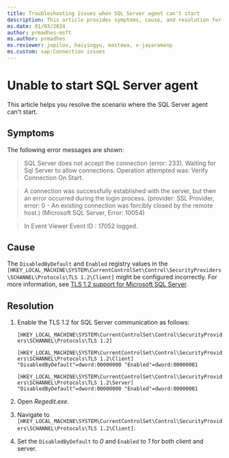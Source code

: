 ```yaml
---
title: Troubleshooting issues when SQL Server agent can't start
description: This article provides symptoms, cause, and resolution for troubleshooting the error that occurs when the SQL Servent agent can't start.
ms.date: 01/03/2024
author: prmadhes-msft
ms.author: prmadhes
ms.reviewer: jopilov, haiyingyu, mastewa, v-jayaramanp
ms.custom: sap:Connection issues
---
```


# Unable to start SQL Server agent

This article helps you resolve the scenario where the SQL Server agent can't start.

## Symptoms

The following error messages are shown:

> SQL Server does not accept the connection (error: 233). Waiting for Sql Server to allow connections. Operation attempted was: Verify Connection On Start.

> A connection was successfully established with the server, but then an error occurred during the login process. (provider: SSL Provider, error: 0 - An existing connection was forcibly closed by the remote host.) (Microsoft SQL Server, Error: 10054)

> In Event Viewer Event ID : 17052 logged.

## Cause

The `DisabledByDefault` and `Enabled` registry values in the `[HKEY_LOCAL_MACHINE\SYSTEM\CurrentControlSet\Control\SecurityProviders\SCHANNEL\Protocols\TLS 1.2\Client]` might be configured incorrectly. For more information, see [TLS 1.2 support for Microsoft SQL Server](tls-1-2-support-microsoft-sql-server.md).

## Resolution

1. Enable the TLS 1.2 for SQL Server communication as follows:

   `[HKEY_LOCAL_MACHINE\SYSTEM\CurrentControlSet\Control\SecurityProviders\SCHANNEL\Protocols\TLS 1.2]`

   `[HKEY_LOCAL_MACHINE\SYSTEM\CurrentControlSet\Control\SecurityProviders\SCHANNEL\Protocols\TLS 1.2\Client] "DisabledByDefault"=dword:00000000 "Enabled"=dword:00000001`

   `[HKEY_LOCAL_MACHINE\SYSTEM\CurrentControlSet\Control\SecurityProviders\SCHANNEL\Protocols\TLS 1.2\Server] "DisabledByDefault"=dword:00000000 "Enabled"=dword:00000001`

1. Open *Regedit.exe*.

1. Navigate to `[HKEY_LOCAL_MACHINE\SYSTEM\CurrentControlSet\Control\SecurityProviders\SCHANNEL\Protocols\TLS 1.2\Client]`.

1. Set the `DisabledByDefault` to *0* and `Enabled` to *1* for both client and server.
